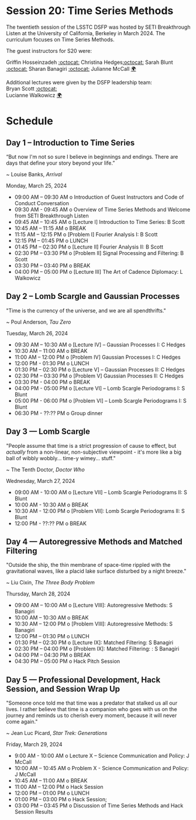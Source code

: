 # Session 20: Time Series Methods 

The twentieth session of the LSSTC DSFP was hosted by SETI Breakthrough Listen at the University of California, Berkeley in March 2024. The curriculum focuses on Time Series Methods.

The guest instructors for S20 were:  

Griffin Hosseinzadeh [:octocat:](https://github.com/griffin-h)
Christina Hedges[:octocat:](https://github.com/christinahedges) 
Sarah Blunt [:octocat:](https://github.com/sblunt)
Sharan Banagiri [:octocat:](https://github.com/sharanbngr)
Julianne McCall [:earth_africa:](https://opr.ca.gov/ciapm/about/staff.html#current-staff)

Additional lectures were given by the DSFP leadership team:  
Bryan Scott [:octocat:](https://github.com/bscot)  
Lucianne Walkowicz [:earth_africa:](https://notnotrocketscience.com/home)


# Schedule


## Day 1 – Introduction to Time Series 

“But now I'm not so sure I believe in beginnings and endings. There are days that define your story beyond your life.”

~ Louise Banks, *Arrival* 


Monday, March 25, 2024

 * 09:00 AM – 09:30 AM  o Introduction of Guest Instructors and Code of Conduct Conversation
 * 09:30 AM - 09:45 AM  o Overview of Time Series Methods and Welcome from SETI Breakthrough Listen 
 * 09:45 AM – 10:45 AM  o [Lecture I] Introduction to Time Series: B Scott
 * 10:45 AM – 11:15 AM  o  BREAK
 * 11:15 AM – 12:15 PM  o  [Problem I] Fourier Analysis I: B Scott
 * 12:15 PM – 01:45 PM  o  LUNCH
 * 01:45 PM – 02:30 PM  o [Lecture II] Fourier Analysis II: B Scott
 * 02:30 PM – 03:30 PM  o [Problem II] Signal Processing and Filtering: B Scott
 * 03:30 PM – 03:40 PM  o  BREAK
 * 04:00 PM – 05:00 PM  o [Lecture III] The Art of Cadence Diplomacy: L Walkowicz 
 
## Day 2 – Lomb Scargle and Gaussian Processes

"Time is the currency of the universe, and we are all spendthrifts."

~ Poul Anderson, *Tau Zero*


Tuesday, March 26, 2024

 * 09:30 AM – 10:30 AM  o [Lecture IV] – Gaussian Processes I: C Hedges
 * 10:30 AM – 11:00 AM  o  BREAK
 * 11:00 AM – 12:00 PM  o [Problem IV] Gaussian Processes I: C Hedges
 * 12:00 PM - 01:30 PM o LUNCH 
 * 01:30 PM – 02:30 PM  o [Lecture V] – Gaussian Processes II: C Hedges
 * 02:30 PM – 03:30 PM  o [Problem V] Gaussian Processes II: C Hedges
 * 03:30 PM - 04:00 PM o BREAK 
 * 04:00 PM - 05:00 PM o [Lecture VI] – Lomb Scargle Periodograms I: S Blunt
 * 05:00 PM - 06:00 PM o [Problem VI] – Lomb Scargle Periodograms I: S Blunt
 * 06:30 PM - ??:?? PM o Group dinner 
 
## Day 3 — Lomb Scargle 

"People assume that time is a strict progression of cause to effect, but *actually* from a non-linear, non-subjective viewpoint - it's more like a big ball of wibbly wobbly... time-y wimey... stuff."

~ The Tenth Doctor, *Doctor Who*


Wednesday, March 27, 2024

* 09:00 AM - 10:00 AM o [Lecture VII] – Lomb Scargle Periodograms II: S Blunt
* 10:00 AM - 10:30 AM o BREAK
* 10:30 AM - 12:00 PM o [Problem VII]: Lomb Scargle Periodograms II: S Blunt
* 12:00 PM - ??:?? PM o BREAK

## Day 4 — Autoregressive Methods and Matched Filtering 

"Outside the ship, the thin membrane of space-time rippled with the gravitational waves, like a placid lake surface disturbed by a night breeze."

~ Liu Cixin, *The Three Body Problem*

Thursday, March 28, 2024

* 09:00 AM – 10:00 AM o [Lecture VIII]: Autoregressive Methods: S Banagiri
* 10:00 AM – 10:30 AM o BREAK 
* 10:30 AM – 12:00 PM o [Problem VIII]:  Autoregressive Methods: S Banagiri
* 12:00 PM – 01:30 PM o LUNCH
* 01:30 PM – 02:30 PM o [Lecture IX]:  Matched Filtering: S Banagiri
* 02:30 PM – 04:00 PM o [Problem IX]:  Matched Filtering: : S Banagiri
* 04:00 PM – 04:30 PM o BREAK 
* 04:30 PM – 05:00 PM o Hack Pitch Session  
 
## Day 5 — Professional Development, Hack Session, and Session Wrap Up 

"Someone once told me that time was a predator that stalked us all our lives. I rather believe that time is a companion who goes with us on the journey and reminds us to cherish every moment, because it will never come again."

~ Jean Luc Picard, *Star Trek: Generations*

Friday, March 29, 2024

* 9:00 AM - 10:00  AM o Lecture X – Science Communication and Policy: J McCall 
* 10:00 AM – 10:45 AM o Problem X - Science Communication and Policy: J McCall 
* 10:45 AM – 11:00 AM o BREAK 
* 11:00 AM – 12:00 PM o Hack Session 
* 12:00 PM – 01:00 PM o LUNCH 
* 01:00 PM – 03:00 PM o Hack Session;
* 03:00 PM – 03:45 PM o Discussion of Time Series Methods and Hack Session Results 

